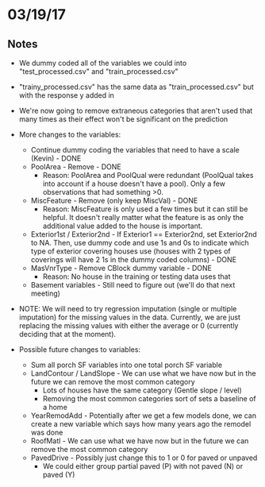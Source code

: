 # 03/19/17

## Notes
* We dummy coded all of the variables we could into "test_processed.csv" and "train_processed.csv"
* "trainy_processed.csv" has the same data as "train_processed.csv" but with the response y added in
* We're now going to remove extraneous categories that aren't used that many times as their effect won't be significant on the prediction
* More changes to the variables:
    * Continue dummy coding the variables that need to have a scale (Kevin) - DONE
    * PoolArea - Remove - DONE
        * Reason: PoolArea and PoolQual were redundant (PoolQual takes into account if a house doesn't have a pool). Only a few observations that had something >0.
    * MiscFeature - Remove (only keep MiscVal) - DONE
        * Reason: MiscFeature is only used a few times but it can still be helpful. It doesn't really matter what the feature is as only the additional value added to the house is important.
    * Exterior1st / Exterior2nd - If Exterior1 == Exterior2nd, set Exterior2nd to NA. Then, use dummy code and use 1s and 0s to indicate which type of exterior covering houses use (houses with 2 types of coverings will have 2 1s in the dummy coded columns) - DONE
    * MasVnrType - Remove CBlock dummy variable - DONE
        * Reason: No house in the training or testing data uses that
    * Basement variables - Still need to figure out (we'll do that next meeting)

* NOTE: We will need to try regression imputation (single or multiple imputation) for the missing values in the data. Currently, we are just replacing the missing values with either the average or 0 (currently deciding that at the moment).
* Possible future changes to variables:
    * Sum all porch SF variables into one total porch SF variable
    * LandContour / LandSlope - We can use what we have now but in the future we can remove the most common category
        * Lots of houses have the same category (Gentle slope / level)
        * Removing the most common categories sort of sets a baseline of a home
    * YearRemodAdd - Potentially after we get a few models done, we can create a new variable which says how many years ago the remodel was done
    * RoofMatl - We can use what we have now but in the future we can remove the most common category
    * PavedDrive - Possibly just change this to 1 or 0 for paved or unpaved
        * We could either group partial paved (P) with not paved (N) or paved (Y)
